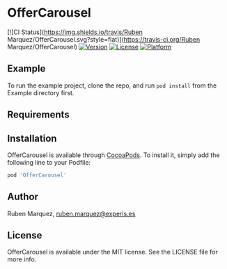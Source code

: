 # OfferCarousel

[![CI Status](https://img.shields.io/travis/Ruben Marquez/OfferCarousel.svg?style=flat)](https://travis-ci.org/Ruben Marquez/OfferCarousel)
[![Version](https://img.shields.io/cocoapods/v/OfferCarousel.svg?style=flat)](https://cocoapods.org/pods/OfferCarousel)
[![License](https://img.shields.io/cocoapods/l/OfferCarousel.svg?style=flat)](https://cocoapods.org/pods/OfferCarousel)
[![Platform](https://img.shields.io/cocoapods/p/OfferCarousel.svg?style=flat)](https://cocoapods.org/pods/OfferCarousel)

## Example

To run the example project, clone the repo, and run `pod install` from the Example directory first.

## Requirements

## Installation

OfferCarousel is available through [CocoaPods](https://cocoapods.org). To install
it, simply add the following line to your Podfile:

```ruby
pod 'OfferCarousel'
```

## Author

Ruben Marquez, ruben.marquez@experis.es

## License

OfferCarousel is available under the MIT license. See the LICENSE file for more info.
